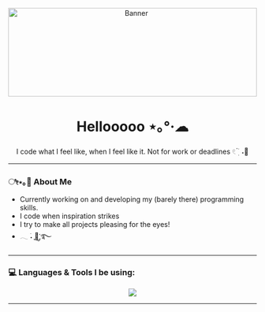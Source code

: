 <p align="center">
  <img 
    src="https://i.pinimg.com/originals/4b/a4/a3/4ba4a3201379339649ace503f62e7b8c.gif" 
    alt="Banner"
    width="100%"
    height="180"
  />
</p>







<h1 align="center">Hellooooo ⋆｡°·☁︎ </h1>
<p align="center">
  I code what I feel like, when I feel like it.  
  Not for work or deadlines 𓏲 ๋࣭ ࣪ ˖🎐
</p>

---

### ೀ⋆｡🌷 About Me
- Currently working on and developing my
  (barely there) programming skills.
- I code when inspiration strikes
- I try to make all projects pleasing
  for the eyes!
-  𓂃 ࣪˖ ִֶָ🐇་༘࿐

---

### 💻 Languages & Tools I be using:

<p align="center">
  <img src="https://skillicons.dev/icons?i=html,css,js,vscode,flutter,firebase,github,&theme=light" />
</p>

---


